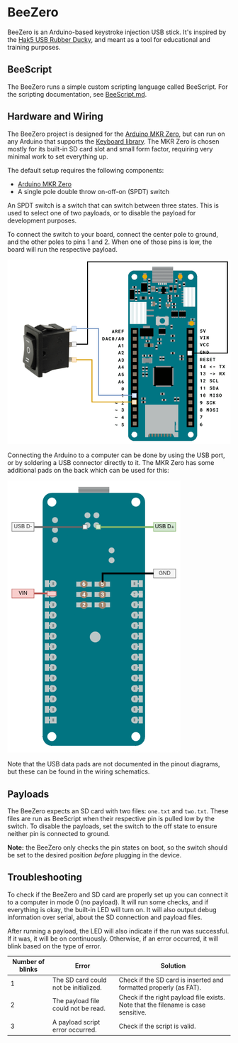# BeeZero

BeeZero is an Arduino-based keystroke injection USB stick.
It's inspired by the [Hak5 USB Rubber Ducky],
and meant as a tool for educational and training purposes.

## BeeScript

The BeeZero runs a simple custom scripting language called BeeScript.
For the scripting documentation, see [BeeScript.md](BeeScript.md).

## Hardware and Wiring

The BeeZero project is designed for the [Arduino MKR Zero],
but can run on any Arduino that supports the [Keyboard library].
The MKR Zero is chosen mostly for its built-in SD card slot and small form factor,
requiring very minimal work to set everything up.

The default setup requires the following components:

- [Arduino MKR Zero]
- A single pole double throw on-off-on (SPDT) switch

An SPDT switch is a switch that can switch between three states.
This is used to select one of two payloads,
or to disable the payload for development purposes.

To connect the switch to your board, connect the center pole to ground,
and the other poles to pins 1 and 2.
When one of those pins is low, the board will run the respective payload.

![Wiring diagram](images/wiring.png)

Connecting the Arduino to a computer can be done by using the USB port,
or by soldering a USB connector directly to it.
The MKR Zero has some additional pads on the back which can be used for this:

![Backside wiring diagram](images/wiring-back.png)

Note that the USB data pads are not documented in the pinout diagrams,
but these can be found in the wiring schematics.

## Payloads

The BeeZero expects an SD card with two files: `one.txt` and `two.txt`.
These files are run as BeeScript when their respective pin is pulled low by the switch.
To disable the payloads, set the switch to the off state to ensure neither pin is connected to ground.

**Note:** the BeeZero only checks the pin states on boot,
so the switch should be set to the desired position _before_ plugging in the device.

## Troubleshooting

To check if the BeeZero and SD card are properly set up you can connect it to a computer in mode 0 (no payload).
It will run some checks, and if everything is okay, the built-in LED will turn on.
It will also output debug information over serial, about the SD connection and payload files.

After running a payload, the LED will also indicate if the run was successful.
If it was, it will be on continuously.
Otherwise, if an error occurred, it will blink based on the type of error.

| Number of blinks | Error                                 | Solution                                                                          |
|------------------|---------------------------------------|-----------------------------------------------------------------------------------|
| 1                | The SD card could not be initialized. | Check if the SD card is inserted and formatted properly (as FAT).                 |
| 2                | The payload file could not be read.   | Check if the right payload file exists. Note that the filename is case sensitive. |
| 3                | A payload script error occurred.      | Check if the script is valid.                                                     |

[Hak5 USB Rubber Ducky]: https://docs.hak5.org/hak5-usb-rubber-ducky

[Arduino MKR Zero]: https://docs.arduino.cc/hardware/mkr-zero

[Keyboard library]: https://www.arduino.cc/reference/en/language/functions/usb/keyboard
